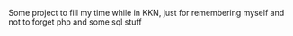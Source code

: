Some project to fill my time while in KKN, just for remembering myself and not to forget php and some sql stuff 
